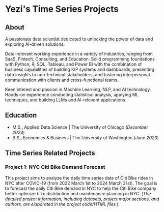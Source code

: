# Yezi's Time Series Projects

## About
A passionate data scientist dedicated to unlocking the power of data and exploring AI-driven solutions. 

Data-relevant working experience in a variety of industries, ranging from SaaS, Fintech, Consulting, and Education. Solid programming foundations with Python, R, SQL, Tableau, and Power BI with the combination of business capabilities of building KIP systems and dashboards, presenting data insights to non-technical stakeholders, and fostering interpersonal communication with clients and cross-functional teams.

Keen interest and passion in Machine Learning, NLP, and AI technology. Hands-on experience conducting statistical analysis, applying ML techniques, and building LLMs and AI-relevant applications.

## Education							       		
- M.S., Applied Data Science	| The University of Chicago (_December 2024_)	 			        		
- B.S., Economics & Business | The University of Washington (_June 2023_)

## Time Series Related Projects
### Project 1: NYC Citi Bike Demand Forecast
This project aims to analyze the daily time series data of Citi Bike rides in NYC after COVID-19 (from 2022 March 1st to 2024 March 31st). The goal is to forecast the daily Citi Bike demand in NYC to help the Citi Bike company better optimize bike distribution and maintenance planning in NYC.
(_The detailed project information, including datasets, project major sections, and authors, are elaborated in the project code/HTML files._)
